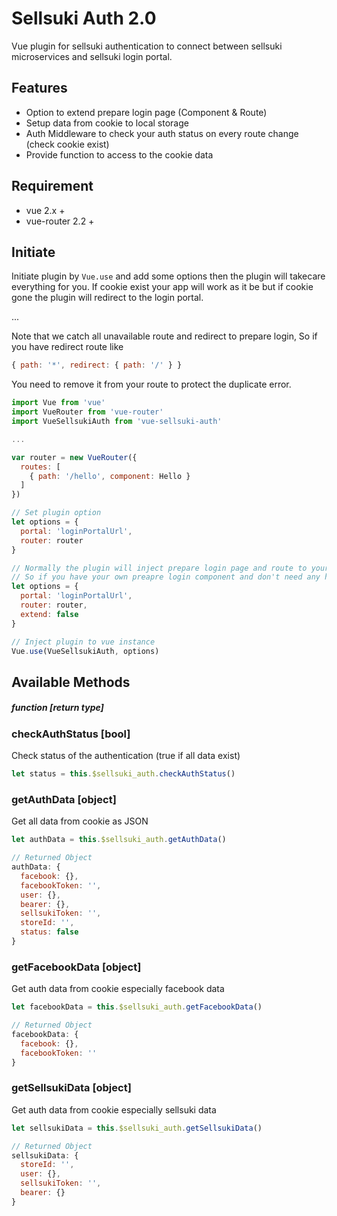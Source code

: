 Sellsuki Auth 2.0
=============

Vue plugin for sellsuki authentication to connect between sellsuki microservices and sellsuki login portal.

## Features
* Option to extend prepare login page (Component & Route)
* Setup data from cookie to local storage
* Auth Middleware to check your auth status on every route change (check cookie exist)
* Provide function to access to the cookie data

## Requirement
* vue 2.x +
* vue-router 2.2 +

## Initiate

Initiate plugin by ```Vue.use``` and add some options then the plugin will takecare everything for you.
If cookie exist your app will work as it be but if cookie gone the plugin will redirect to the login portal.

...

Note that we catch all unavailable route and redirect to prepare login, So if you have redirect route like 

```javascript
{ path: '*', redirect: { path: '/' } }
```

You need to remove it from your route to protect the duplicate error.


```javascript
import Vue from 'vue'
import VueRouter from 'vue-router'
import VueSellsukiAuth from 'vue-sellsuki-auth'

...

var router = new VueRouter({
  routes: [
    { path: '/hello', component: Hello }
  ]
})

// Set plugin option
let options = {
  portal: 'loginPortalUrl',
  router: router
}

// Normally the plugin will inject prepare login page and route to your instance.
// So if you have your own preapre login component and don't need any help then set the extend to false.
let options = {
  portal: 'loginPortalUrl',
  router: router,
  extend: false
}

// Inject plugin to vue instance
Vue.use(VueSellsukiAuth, options)
```

## Available Methods
##### function [return type] 

### checkAuthStatus [bool]
Check status of the authentication (true if all data exist)

```javascript
let status = this.$sellsuki_auth.checkAuthStatus()
```

### getAuthData [object]
Get all data from cookie as JSON

```javascript
let authData = this.$sellsuki_auth.getAuthData()

// Returned Object
authData: {
  facebook: {},
  facebookToken: '',
  user: {},
  bearer: {},
  sellsukiToken: '',
  storeId: '',
  status: false
}
```

### getFacebookData [object]
Get auth data from cookie especially facebook data

```javascript
let facebookData = this.$sellsuki_auth.getFacebookData()

// Returned Object
facebookData: {
  facebook: {},
  facebookToken: ''
}
```

### getSellsukiData [object]
Get auth data from cookie especially sellsuki data

```javascript
let sellsukiData = this.$sellsuki_auth.getSellsukiData()

// Returned Object
sellsukiData: {
  storeId: '',
  user: {},
  sellsukiToken: '',
  bearer: {}
}
```
